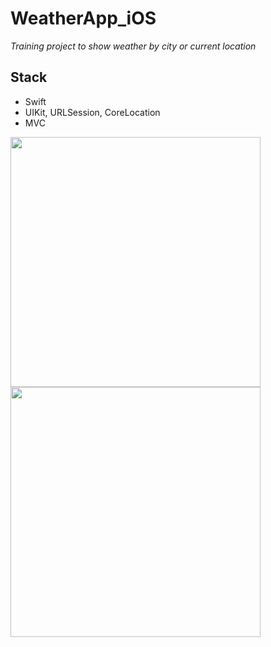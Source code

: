 # WeatherApp_iOS
*Training project to show weather by city or current location*

## Stack
- Swift
- UIKit, URLSession, CoreLocation
- MVC


<img src="https://user-images.githubusercontent.com/77940475/122669018-ec680500-d1c3-11eb-90cc-0e89dc2e1d36.png"  height="400">          <img src="https://user-images.githubusercontent.com/77940475/122669017-eb36d800-d1c3-11eb-9ff4-9a48916cd8f3.png" height="400">

